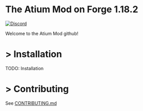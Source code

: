 # The Atium Mod on Forge 1.18.2

[![Discord](https://img.shields.io/discord/947616273603391508)](https://discord.gg/a5Me8SPGjt)

Welcome to the Atium Mod github!

# > Installation

TODO: Installation

# > Contributing

See [CONTRIBUTING.md](./CONTRIBUTING.md)
